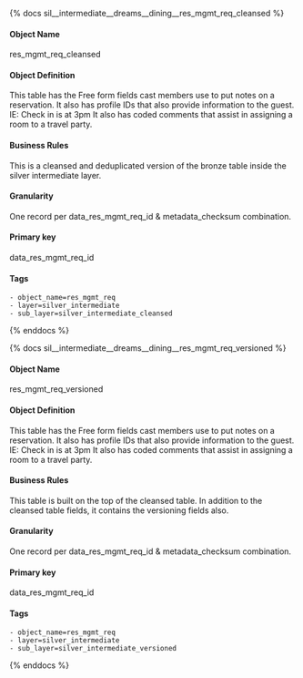 {% docs sil__intermediate__dreams__dining__res_mgmt_req_cleansed %}

#### Object Name
res_mgmt_req_cleansed

#### Object Definition
This table has the Free form fields cast members use to put notes on a reservation. It also has profile IDs that also provide information to the guest. IE: Check in is at 3pm
        It also has coded comments that assist in assigning a room to a travel party.

#### Business Rules
This is a cleansed and deduplicated version of the bronze table inside the silver intermediate layer.

#### Granularity
One record per data_res_mgmt_req_id & metadata_checksum combination.

#### Primary key
data_res_mgmt_req_id

#### Tags
    - object_name=res_mgmt_req
    - layer=silver_intermediate
    - sub_layer=silver_intermediate_cleansed

{% enddocs %}

{% docs sil__intermediate__dreams__dining__res_mgmt_req_versioned %}

#### Object Name
res_mgmt_req_versioned

#### Object Definition
This table has the Free form fields cast members use to put notes on a reservation. It also has profile IDs that also provide information to the guest. IE: Check in is at 3pm
        It also has coded comments that assist in assigning a room to a travel party.

#### Business Rules
This table is built on the top of the cleansed table. In addition to the cleansed table fields, it contains the versioning fields also.

#### Granularity
One record per data_res_mgmt_req_id & metadata_checksum combination.

#### Primary key
data_res_mgmt_req_id

#### Tags
    - object_name=res_mgmt_req
    - layer=silver_intermediate
    - sub_layer=silver_intermediate_versioned

{% enddocs %}